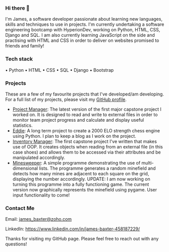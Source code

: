 ### Hi there 👋
I'm James, a software developer passionate about learning new languages, skills and techniques to use in projects. I'm currently undertaking a software engineering bootcamp with HyperionDev, working on Python, HTML, CSS, Django and SQL. I am also currently learning JavaScript on the side and practising with HTML and CSS in order to deliver on websites promised to friends and family!
### Tech stack
• Python
• HTML
• CSS
• SQL
• Django
• Bootstrap
### Projects
These are a few of my favourite projects that I've developed/am developing. For a full list of my projects, please visit my [GitHub profile](https://github.com/sben0379?tab=repositories).
* [Project Manager](https://github.com/sben0379/ProjectManager): The latest version of the first major capstone project I worked on. It is designed to read and write to external files in order to monitor team project progress and calculate and display useful statistics. 
* [Eddie](https://github.com/sben0379/Eddie): A long term project to create a 2000 ELO strength chess engine using Python. I plan to keep a blog as I work on the project. 
* [Inventory Manager](https://github.com/sben0379/InventoryManager): The first capstone project I've written that makes use of OOP. It creates objects when reading from an external file (in this case shoes) and allows them to be accessed via their attributes and be manipulated accordingly. 
* [Minesweeper](https://github.com/sben0379/Minesweeper): A simple programme demonstrating the use of multi-dimensional lists. The programme generates a random minefield and detects how many mines are adjacent to each square on the grid, displaying the number accordingly. UPDATE: I am now working on turning this programme into a fully functioning game. The current version now graphically represents the minefield using pygame. User input functionality to come!
### Contact Me
Email: james_baxter@zoho.com

LinkedIn: https://www.linkedin.com/in/james-baxter-458187229/

Thanks for visiting my GitHub page. Please feel free to reach out with any questions!
